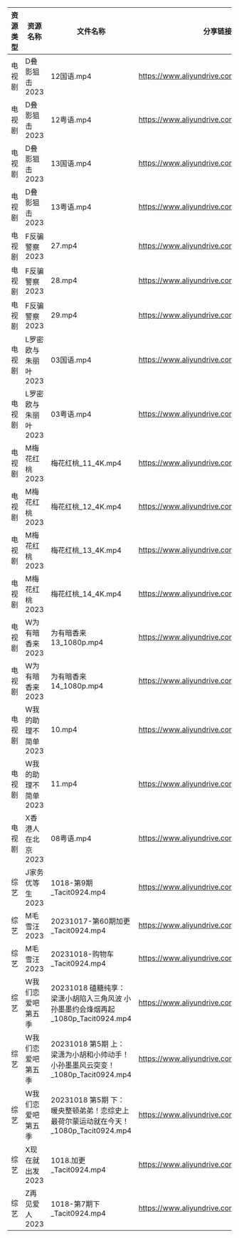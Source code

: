 | 资源类型 | 资源名称         | 文件名称                                                      | 分享链接                                      | 更新时间       |
| ---- | ------------ | --------------------------------------------------------- | ----------------------------------------- | ---------- |
| 电视剧  | D叠影狙击2023    | 12国语.mp4                                                  | https://www.aliyundrive.com/s/6tCuAvk5avV | 2023-10-19 |
| 电视剧  | D叠影狙击2023    | 12粤语.mp4                                                  | https://www.aliyundrive.com/s/6tCuAvk5avV | 2023-10-19 |
| 电视剧  | D叠影狙击2023    | 13国语.mp4                                                  | https://www.aliyundrive.com/s/6tCuAvk5avV | 2023-10-19 |
| 电视剧  | D叠影狙击2023    | 13粤语.mp4                                                  | https://www.aliyundrive.com/s/6tCuAvk5avV | 2023-10-19 |
| 电视剧  | F反骗警察2023    | 27.mp4                                                    | https://www.aliyundrive.com/s/QdXj5osUsGa | 2023-10-19 |
| 电视剧  | F反骗警察2023    | 28.mp4                                                    | https://www.aliyundrive.com/s/QdXj5osUsGa | 2023-10-19 |
| 电视剧  | F反骗警察2023    | 29.mp4                                                    | https://www.aliyundrive.com/s/QdXj5osUsGa | 2023-10-19 |
| 电视剧  | L罗密欧与朱丽叶2023 | 03国语.mp4                                                  | https://www.aliyundrive.com/s/kn6cToaQ17A | 2023-10-19 |
| 电视剧  | L罗密欧与朱丽叶2023 | 03粤语.mp4                                                  | https://www.aliyundrive.com/s/kn6cToaQ17A | 2023-10-19 |
| 电视剧  | M梅花红桃2023    | 梅花红桃_11_4K.mp4                                            | https://www.aliyundrive.com/s/NWaYMyQrUyF | 2023-10-19 |
| 电视剧  | M梅花红桃2023    | 梅花红桃_12_4K.mp4                                            | https://www.aliyundrive.com/s/NWaYMyQrUyF | 2023-10-19 |
| 电视剧  | M梅花红桃2023    | 梅花红桃_13_4K.mp4                                            | https://www.aliyundrive.com/s/NWaYMyQrUyF | 2023-10-19 |
| 电视剧  | M梅花红桃2023    | 梅花红桃_14_4K.mp4                                            | https://www.aliyundrive.com/s/NWaYMyQrUyF | 2023-10-19 |
| 电视剧  | W为有暗香来2023   | 为有暗香来 13_1080p.mp4                                        | https://www.aliyundrive.com/s/cMd3cbZGjEJ | 2023-10-19 |
| 电视剧  | W为有暗香来2023   | 为有暗香来 14_1080p.mp4                                        | https://www.aliyundrive.com/s/cMd3cbZGjEJ | 2023-10-19 |
| 电视剧  | W我的助理不简单2023 | 10.mp4                                                    | https://www.aliyundrive.com/s/3yG7nVqfV6i | 2023-10-19 |
| 电视剧  | W我的助理不简单2023 | 11.mp4                                                    | https://www.aliyundrive.com/s/3yG7nVqfV6i | 2023-10-19 |
| 电视剧  | X香港人在北京2023  | 08粤语.mp4                                                  | https://www.aliyundrive.com/s/suvVXjuNbPu | 2023-10-19 |
| 综艺   | J家务优等生2023   | 1018-第9期_Tacit0924.mp4                                    | https://www.aliyundrive.com/s/FJt54CodgfL | 2023-10-19 |
| 综艺   | M毛雪汪2023     | 20231017-第60期加更_Tacit0924.mp4                             | https://www.aliyundrive.com/s/asPqfgPRqAg | 2023-10-19 |
| 综艺   | M毛雪汪2023     | 20231018-购物车_Tacit0924.mp4                                | https://www.aliyundrive.com/s/asPqfgPRqAg | 2023-10-19 |
| 综艺   | W我们恋爱吧第五季    | 20231018 磕糖纯享：梁潇小胡陷入三角风波 小孙墨墨约会烽烟再起_1080p_Tacit0924.mp4   | https://www.aliyundrive.com/s/HKudLToehXL | 2023-10-19 |
| 综艺   | W我们恋爱吧第五季    | 20231018 第5期 上：梁潇为小胡和小帅动手！小孙墨墨风云突变！_1080p_Tacit0924.mp4   | https://www.aliyundrive.com/s/HKudLToehXL | 2023-10-19 |
| 综艺   | W我们恋爱吧第五季    | 20231018 第5期 下：暖央整顿弟弟！恋综史上最荷尔蒙运动就在今天！_1080p_Tacit0924.mp4 | https://www.aliyundrive.com/s/HKudLToehXL | 2023-10-19 |
| 综艺   | X现在就出发2023   | 1018.加更_Tacit0924.mp4                                     | https://www.aliyundrive.com/s/RBtsDZX8Y3n | 2023-10-19 |
| 综艺   | Z再见爱人2023    | 1018-第7期下_Tacit0924.mp4                                   | https://www.aliyundrive.com/s/aouNVWvAZxj | 2023-10-19 |
